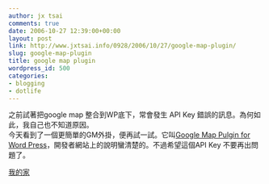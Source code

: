```yaml
---
author: jx tsai
comments: true
date: 2006-10-27 12:39:00+00:00
layout: post
link: http://www.jxtsai.info/0928/2006/10/27/google-map-plugin/
slug: google-map-plugin
title: google map plugin
wordpress_id: 500
categories:
- blogging
- dotlife
---
```


之前試著把google map 整合到WP底下，常會發生 API Key 錯誤的訊息。為何如此，我自己也不知道原因。  
今天看到了一個更簡單的GM外掛，便再試一試。它叫[Google Map Pulgin for Word Press](http://avi.alkalay.net/2006/11/google-maps-plugin-for-wordpress.html)，開發者網站上的說明蠻清楚的。不過希望這個API Key 不要再出問題了。  
  
[我的家](http://maps.google.com/maps?f=q&hl=en&q=kaohsiung,+taiwan&ie=UTF8&z=17&ll=22.635045,120.343637&spn=0.004506,0.010815&t=h&om=1)
